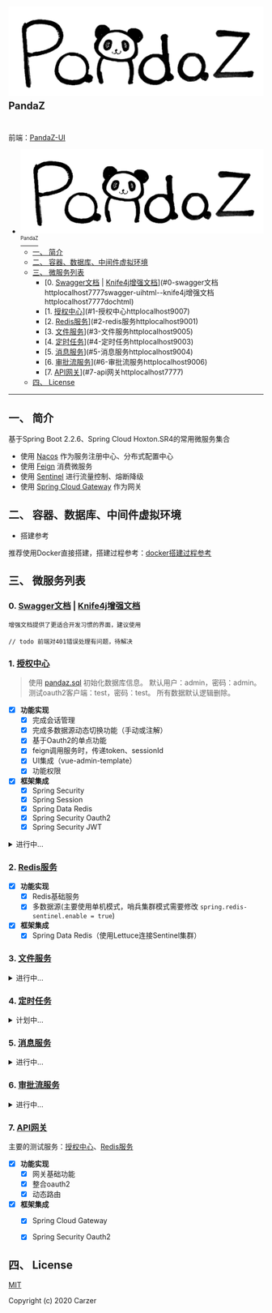 # ![pandaz](./logo.png) <sup><sup>PandaZ</sup></sup>

前端：[PandaZ-UI](https://github.com/Carzer/pandaz-ui)

<!-- TOC -->

- [![pandaz](./logo.png) <sup><sup>PandaZ</sup></sup>](#pandazlogopng-supsuppandazsupsup)
    - [一、 简介](#一-简介)
    - [二、 容器、数据库、中间件虚拟环境](#二-容器数据库中间件虚拟环境)
    - [三、 微服务列表](#三-微服务列表)
        - [0. [Swagger文档](http://localhost:7777/swagger-ui.html) | [Knife4j增强文档](http://localhost:7777/doc.html)](#0-swagger文档httplocalhost7777swagger-uihtml--knife4j增强文档httplocalhost7777dochtml)
        - [1. [授权中心](http://localhost:9007)](#1-授权中心httplocalhost9007)
        - [2. [Redis服务](http://localhost:9001)](#2-redis服务httplocalhost9001)
        - [3. [文件服务](http://localhost:9005)](#3-文件服务httplocalhost9005)
        - [4. [定时任务](http://localhost:9003)](#4-定时任务httplocalhost9003)
        - [5. [消息服务](http://localhost:9004)](#5-消息服务httplocalhost9004)
        - [6. [审批流服务](http://localhost:9006)](#6-审批流服务httplocalhost9006)
        - [7. [API网关](http://localhost:7777)](#7-api网关httplocalhost7777)
    - [四、 License](#四-license)

<!-- /TOC -->
----------------------------------------------------
## 一、 简介

基于Spring Boot 2.2.6、Spring Cloud Hoxton.SR4的常用微服务集合  

- 使用 [Nacos](https://github.com/alibaba/nacos/releases) 作为服务注册中心、分布式配置中心
- 使用 [Feign](https://spring.io/projects/spring-cloud-openfeign) 消费微服务
- 使用 [Sentinel](https://github.com/alibaba/Sentinel/releases) 进行流量控制、熔断降级
- 使用 [Spring Cloud Gateway](https://spring.io/projects/spring-cloud-gateway) 作为网关


## 二、 容器、数据库、中间件虚拟环境

- 搭建参考

推荐使用Docker直接搭建，搭建过程参考：[docker搭建过程参考](./docker搭建过程参考.md)


## 三、 微服务列表

### 0. [Swagger文档](http://localhost:7777/swagger-ui.html) | [Knife4j增强文档](http://localhost:7777/doc.html) 

    增强文档提供了更适合开发习惯的界面，建议使用
    
    // todo 前端对401错误处理有问题，待解决

### 1. [授权中心](http://localhost:9007)

>使用 [pandaz.sql](./pandaz-auth/pandaz-auth-server/src/main/resources/sql/pandaz.sql) 初始化数据库信息。
>默认用户：admin，密码：admin。测试oauth2客户端：test，密码：test。
>所有数据默认逻辑删除。

- [x] **功能实现**
    - [x] 完成会话管理
    - [x] 完成多数据源动态切换功能（手动或注解）
    - [x] 基于Oauth2的单点功能
    - [x] feign调用服务时，传递token、sessionId
    - [x] UI集成（vue-admin-template）
    - [x] 功能权限
- [x] **框架集成**
    - [x] Spring Security
    - [x] Spring Session
    - [x] Spring Data Redis
    - [x] Spring Security Oauth2 
    - [x] Spring Security JWT
<details>
<summary>进行中...</summary>
<pre><code>
- [ ] 数据权限
- [ ] 微服务统一权限控制
</code></pre>
</details>   

### 2. [Redis服务](http://localhost:9001)

- [x] **功能实现**
    - [x] Redis基础服务
    - [x] 多数据源(主要使用单机模式，哨兵集群模式需要修改 `spring.redis-sentinel.enable = true`)
- [x] **框架集成**
    - [x] Spring Data Redis（使用Lettuce连接Sentinel集群）

### 3. [文件服务](http://localhost:9005)

<details>
<summary>进行中...</summary>
<pre><code>
- [ ] **功能实现**
    - [x] MongoDB基础服务
    - [x] MongoDB集群搭建、连接
    - [x] 文件ftp服务集成
    - [ ] MongoDB、ftp统一服务
    - [ ] 全文检索
- [ ] **框架集成**
    - [x] Spring Data Mongo
    - [ ] Lucence
</code></pre>
</details> 

### 4. [定时任务](http://localhost:9003)

<details>
<summary>计划中...</summary>
<pre><code>
- [ ] **功能实现**
    - [ ] 定时任务统一调度
- [ ] **框架集成**
    - [ ] Quartz
    - [ ] LTS
</code></pre>
</details> 

### 5. [消息服务](http://localhost:9004)

<details>
<summary>进行中...</summary>
<pre><code>
- [ ] **功能实现**
    - [x] rabbitmq
    - [x] websocket
    - [ ] 统一消息管理
    - [ ] ～～实现简单的分布式事务～～
- [x] **框架集成**
    - [x] Spring Cloud Stream
</code></pre>
</details> 

### 6. [审批流服务](http://localhost:9006)

<details>
<summary>进行中...</summary>
<pre><code>
- [ ] **功能实现**
    - [ ] 设计页面集成
    - [ ] 提供统一的流程服务
- [x] **框架集成**
    - [x] Activiti7
</code></pre>
</details> 

### 7. [API网关](http://localhost:7777)
主要的测试服务：[授权中心](http://localhost:9007)、[Redis服务](http://localhost:9001)

- [x] **功能实现**
    - [x] 网关基础功能
    - [x] 整合oauth2
    - [x] 动态路由
- [x] **框架集成**
    - [x] Spring Cloud Gateway
    - [x] Spring Security Oauth2


## 四、 License 

[MIT](./LICENSE)

Copyright (c) 2020 Carzer